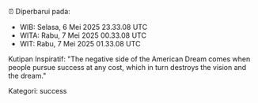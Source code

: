 ⏰ Diperbarui pada:
- WIB: Selasa, 6 Mei 2025 23.33.08 UTC
- WITA: Rabu, 7 Mei 2025 00.33.08 UTC
- WIT: Rabu, 7 Mei 2025 01.33.08 UTC

Kutipan Inspiratif:
"The negative side of the American Dream comes when people pursue success at any cost, which in turn destroys the vision and the dream."


Kategori: success

